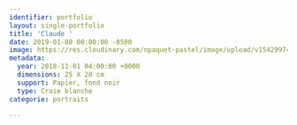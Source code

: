 ```yaml
---
identifier: portfolio
layout: single-portfolio
title: 'Claude '
date: 2019-01-08 00:00:00 -0500
image: https://res.cloudinary.com/npaquet-pastel/image/upload/v1542997442/DSC07738-2.jpg
metadata:
  year: 2018-11-01 04:00:00 +0000
  dimensions: 25 X 20 cm
  support: Papier, fond noir
  type: Craie blanche
categorie: portraits

---
```

